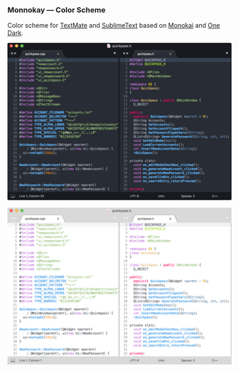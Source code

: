 ### Monnokay — Color Scheme

Color scheme for [TextMate](https://macromates.com/) and [SublimeText](https://www.sublimetext.com/) based on [Monokai](http://www.monokai.nl/blog/2006/07/15/textmate-color-theme/) and [One Dark](https://github.com/atom/one-dark-syntax).

![Monnokay Screenshot, Dark](screen.dark.png)

![Monnokay Screenshot, Light](screen.light.png)
